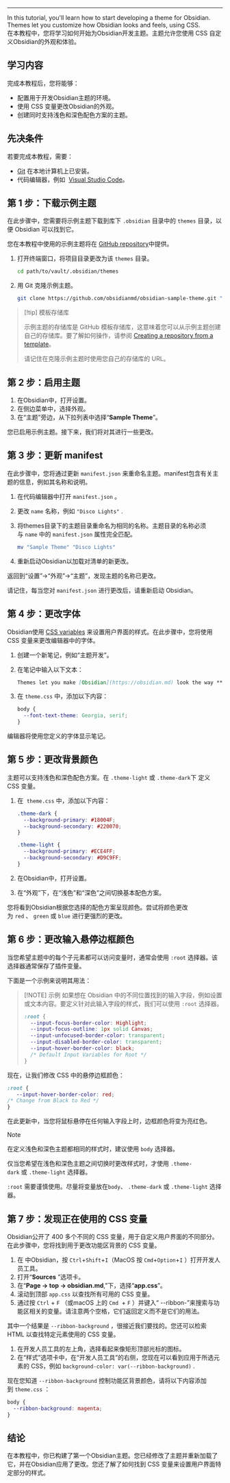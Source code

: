 
---
In this tutorial, you'll learn how to start developing a theme for Obsidian. Themes let you customize how Obsidian looks and feels, using CSS.  
在本教程中，您将学习如何开始为Obsidian开发主题。主题允许您使用 CSS 自定义Obsidian的外观和体验。

## 学习内容

完成本教程后，您将能够：

- 配置用于开发Obsidian主题的环境。
- 使用 CSS 变量更改Obsidian的外观。
- 创建同时支持浅色和深色配色方案的主题。

## 先决条件

若要完成本教程，需要：

- [Git](https://git-scm.com/) 在本地计算机上已安装。
- 代码编辑器，例如  [Visual Studio Code](https://code.visualstudio.com/)。

## 第 1 步：下载示例主题

在此步骤中，您需要将示例主题下载到库下 `.obsidian` 目录中的 `themes` 目录，以便 Obsidian 可以找到它。

您在本教程中使用的示例主题将在 [GitHub repository](https://github.com/obsidianmd/obsidian-sample-theme)中提供。

1. 打开终端窗口，将项目目录更改为该 `themes` 目录。
    
    ```bash
    cd path/to/vault/.obsidian/themes
    ```
    
2. 用 Git 克隆示例主题。
    
    ```bash
    git clone https://github.com/obsidianmd/obsidian-sample-theme.git "Sample Theme"
    ```
    

> [!tip] 模板存储库
> 
> 示例主题的存储库是 GitHub 模板存储库，这意味着您可以从示例主题创建自己的存储库。要了解如何操作，请参阅 [Creating a repository from a template](https://docs.github.com/en/repositories/creating-and-managing-repositories/creating-a-repository-from-a-template#creating-a-repository-from-a-template)。
> 
> 请记住在克隆示例主题时使用您自己的存储库的 URL。

## 第 2 步：启用主题

1. 在Obsidian中，打开设置。
2. 在侧边菜单中，选择外观。
3. 在“主题”旁边，从下拉列表中选择“**Sample Theme**”。

您已启用示例主题。接下来，我们将对其进行一些更改。

## 第 3 步：更新 manifest  

在此步骤中，您将通过更新 `manifest.json` 来重命名主题。manifest包含有关主题的信息，例如其名称和说明。

1. 在代码编辑器中打开 `manifest.json` 。
    
2. 更改 `name` 名称，例如 `"Disco Lights"` .
    
3. 将themes目录下的主题目录重命名为相同的名称。主题目录的名称必须与 `name` 中的 `manifest.json` 属性完全匹配。
    
    ```bash
    mv "Sample Theme" "Disco Lights"
    ```
    
4. 重新启动Obsidian以加载对清单的新更改。
    

返回到“设置”→“外观”→“主题”，发现主题的名称已更改。

请记住，每当您对 `manifest.json` 进行更改后，请重新启动 Obsidian。

## 第 4 步：更改字体

Obsidian使用 [CSS variables](https://developer.mozilla.org/en-US/docs/Web/CSS/Using_CSS_custom_properties) 来设置用户界面的样式。在此步骤中，您将使用 CSS 变量来更改编辑器中的字体。

1. 创建一个新笔记，例如“主题开发”。
    
2. 在笔记中输入以下文本：
    
    ```md
    Themes let you make [Obsidian](https://obsidian.md) look the way **you** want it.
    ```
    
3. 在 `theme.css` 中，添加以下内容：
    
    ```css
    body {
      --font-text-theme: Georgia, serif;
    }
    ```
    

编辑器将使用您定义的字体显示笔记。

## 第 5 步：更改背景颜色

主题可以支持浅色和深色配色方案。在 `.theme-light` 或 `.theme-dark`下 定义 CSS 变量。

1. 在  `theme.css` 中，添加以下内容：
    
    ```css
    .theme-dark {
      --background-primary: #18004F;
      --background-secondary: #220070;
    }
    
    .theme-light {
      --background-primary: #ECE4FF;
      --background-secondary: #D9C9FF;
    }
    ```
    
2. 在Obsidian中，打开设置。
    
3. 在“外观”下，在“浅色”和“深色”之间切换基本配色方案。
    
您将看到Obsidian根据您选择的配色方案呈现颜色。尝试将颜色更改为 `red` 、 `green` 或 `blue` 进行更强烈的更改。

## 第 6 步：更改输入悬停边框颜色

当您希望主题中的每个子元素都可以访问变量时，通常会使用 `:root` 选择器。该选择器通常保存了插件变量。

下面是一个示例来说明其用法：


> [!NOTE] 示例
> 如果想在 Obsidian 中的不同位置找到的输入字段，例如设置或文本内容。要定义针对此输入字段的样式，我们可以使用 `:root` 选择器。
> 
> ```css
> :root {
>   --input-focus-border-color: Highlight;
>   --input-focus-outline: 1px solid Canvas;
>   --input-unfocused-border-color: transparent;
>   --input-disabled-border-color: transparent;
>   --input-hover-border-color: black;
>   /* Default Input Variables for Root */
> }
> ```
> 

现在，让我们修改 CSS 中的悬停边框颜色：

```css
:root {
   --input-hover-border-color: red;
/* Change from Black to Red */
}
```

在此更新中，当您将鼠标悬停在任何输入字段上时，边框颜色将变为亮红色。


> [!NOTE] 
> 
> 在定义浅色和深色主题都相同的样式时，建议使用 `body` 选择器。
> 
> 仅当您希望在浅色和深色主题之间切换时更改样式时，才使用 `.theme-dark` 或 `.theme-light` 选择器。
> 
> `:root` 需要谨慎使用。尽量将变量放在`body`、 `.theme-dark` 或 `.theme-light` 选择器。

## 第 7 步：发现正在使用的 CSS 变量

Obsidian公开了 400 多个不同的 CSS 变量，用于自定义用户界面的不同部分。在此步骤中，您将找到用于更改功能区背景的 CSS 变量。

1. 在 中Obsidian，按 `Ctrl`+`Shift`+`I`（MacOS 按 `Cmd`+`Option`+`I` ）打开开发人员工具。
2. 打开“**Sources** ”选项卡。
3. 在“**Page → top → obsidian.md**,”下，选择“**app.css**”。
4. 滚动到顶部 `app.css` 以查找所有可用的 CSS 变量。
5. 通过按 `Ctrl` + `F` （或macOS 上的 `Cmd`  + `F` ）并键入“ --ribbon-”来搜索与功能区相关的变量。请注意两个空格，它们返回定义而不是它们的用法。

其中一个结果是 `--ribbon-background` ，很接近我们要找的。您还可以检索 HTML 以查找特定元素使用的 CSS 变量。

1. 在开发人员工具的左上角，选择看起来像矩形顶部光标的图标。
2. 在“样式”选项卡中，在“开发人员工具”的右侧，您现在可以看到应用于所选元素的 CSS，例如 `background-color: var(--ribbon-background)` .

现在您知道 `--ribbon-background` 控制功能区背景颜色，请将以下内容添加到 `theme.css` ：

```css
body {
  --ribbon-background: magenta;
}
```

## 结论

在本教程中，你已构建了第一个Obsidian主题。您已经修改了主题并重新加载了它，并在Obsidian应用了更改。您还了解了如何找到 CSS 变量来设置用户界面特定部分的样式。